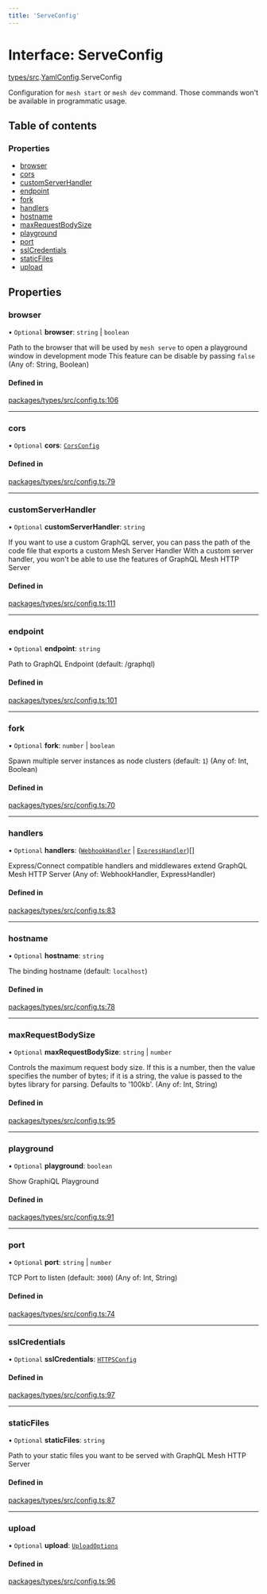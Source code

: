 ```yaml
---
title: 'ServeConfig'
---
```


# Interface: ServeConfig

[types/src](../modules/types_src).[YamlConfig](../modules/types_src.YamlConfig).ServeConfig

Configuration for `mesh start` or `mesh dev` command.
Those commands won't be available in programmatic usage.

## Table of contents

### Properties

- [browser](types_src.YamlConfig.ServeConfig#browser)
- [cors](types_src.YamlConfig.ServeConfig#cors)
- [customServerHandler](types_src.YamlConfig.ServeConfig#customserverhandler)
- [endpoint](types_src.YamlConfig.ServeConfig#endpoint)
- [fork](types_src.YamlConfig.ServeConfig#fork)
- [handlers](types_src.YamlConfig.ServeConfig#handlers)
- [hostname](types_src.YamlConfig.ServeConfig#hostname)
- [maxRequestBodySize](types_src.YamlConfig.ServeConfig#maxrequestbodysize)
- [playground](types_src.YamlConfig.ServeConfig#playground)
- [port](types_src.YamlConfig.ServeConfig#port)
- [sslCredentials](types_src.YamlConfig.ServeConfig#sslcredentials)
- [staticFiles](types_src.YamlConfig.ServeConfig#staticfiles)
- [upload](types_src.YamlConfig.ServeConfig#upload)

## Properties

### browser

• `Optional` **browser**: `string` \| `boolean`

Path to the browser that will be used by `mesh serve` to open a playground window in development mode
This feature can be disable by passing `false` (Any of: String, Boolean)

#### Defined in

[packages/types/src/config.ts:106](https://github.com/Urigo/graphql-mesh/blob/master/packages/types/src/config.ts#L106)

___

### cors

• `Optional` **cors**: [`CorsConfig`](types_src.YamlConfig.CorsConfig)

#### Defined in

[packages/types/src/config.ts:79](https://github.com/Urigo/graphql-mesh/blob/master/packages/types/src/config.ts#L79)

___

### customServerHandler

• `Optional` **customServerHandler**: `string`

If you want to use a custom GraphQL server, you can pass the path of the code file that exports a custom Mesh Server Handler
With a custom server handler, you won't be able to use the features of GraphQL Mesh HTTP Server

#### Defined in

[packages/types/src/config.ts:111](https://github.com/Urigo/graphql-mesh/blob/master/packages/types/src/config.ts#L111)

___

### endpoint

• `Optional` **endpoint**: `string`

Path to GraphQL Endpoint (default: /graphql)

#### Defined in

[packages/types/src/config.ts:101](https://github.com/Urigo/graphql-mesh/blob/master/packages/types/src/config.ts#L101)

___

### fork

• `Optional` **fork**: `number` \| `boolean`

Spawn multiple server instances as node clusters (default: `1`) (Any of: Int, Boolean)

#### Defined in

[packages/types/src/config.ts:70](https://github.com/Urigo/graphql-mesh/blob/master/packages/types/src/config.ts#L70)

___

### handlers

• `Optional` **handlers**: ([`WebhookHandler`](types_src.YamlConfig.WebhookHandler) \| [`ExpressHandler`](types_src.YamlConfig.ExpressHandler))[]

Express/Connect compatible handlers and middlewares extend GraphQL Mesh HTTP Server (Any of: WebhookHandler, ExpressHandler)

#### Defined in

[packages/types/src/config.ts:83](https://github.com/Urigo/graphql-mesh/blob/master/packages/types/src/config.ts#L83)

___

### hostname

• `Optional` **hostname**: `string`

The binding hostname (default: `localhost`)

#### Defined in

[packages/types/src/config.ts:78](https://github.com/Urigo/graphql-mesh/blob/master/packages/types/src/config.ts#L78)

___

### maxRequestBodySize

• `Optional` **maxRequestBodySize**: `string` \| `number`

Controls the maximum request body size. If this is a number, then the value specifies the number of bytes; if it is a string, the value is passed to the bytes library for parsing. Defaults to '100kb'. (Any of: Int, String)

#### Defined in

[packages/types/src/config.ts:95](https://github.com/Urigo/graphql-mesh/blob/master/packages/types/src/config.ts#L95)

___

### playground

• `Optional` **playground**: `boolean`

Show GraphiQL Playground

#### Defined in

[packages/types/src/config.ts:91](https://github.com/Urigo/graphql-mesh/blob/master/packages/types/src/config.ts#L91)

___

### port

• `Optional` **port**: `string` \| `number`

TCP Port to listen (default: `3000`) (Any of: Int, String)

#### Defined in

[packages/types/src/config.ts:74](https://github.com/Urigo/graphql-mesh/blob/master/packages/types/src/config.ts#L74)

___

### sslCredentials

• `Optional` **sslCredentials**: [`HTTPSConfig`](types_src.YamlConfig.HTTPSConfig)

#### Defined in

[packages/types/src/config.ts:97](https://github.com/Urigo/graphql-mesh/blob/master/packages/types/src/config.ts#L97)

___

### staticFiles

• `Optional` **staticFiles**: `string`

Path to your static files you want to be served with GraphQL Mesh HTTP Server

#### Defined in

[packages/types/src/config.ts:87](https://github.com/Urigo/graphql-mesh/blob/master/packages/types/src/config.ts#L87)

___

### upload

• `Optional` **upload**: [`UploadOptions`](types_src.YamlConfig.UploadOptions)

#### Defined in

[packages/types/src/config.ts:96](https://github.com/Urigo/graphql-mesh/blob/master/packages/types/src/config.ts#L96)
